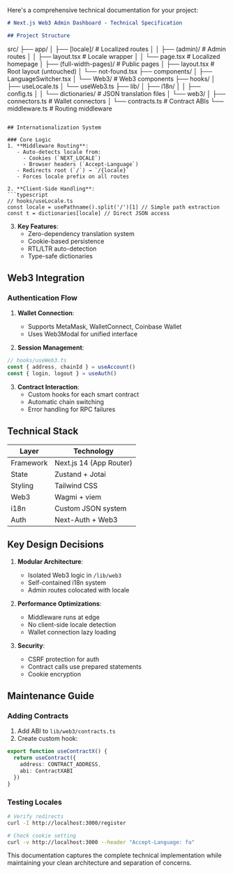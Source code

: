 Here's a comprehensive technical documentation for your project:

```markdown
# Next.js Web3 Admin Dashboard - Technical Specification

## Project Structure
```
src/
├── app/
│   ├── [locale]/               # Localized routes
│   │   ├── (admin)/           # Admin routes
│   │   ├── layout.tsx         # Locale wrapper
│   │   └── page.tsx           # Localized homepage
│   ├── (full-width-pages)/    # Public pages
│   ├── layout.tsx             # Root layout (untouched)
│   └── not-found.tsx
├── components/
│   ├── LanguageSwitcher.tsx
│   └── Web3/                  # Web3 components
├── hooks/
│   ├── useLocale.ts
│   └── useWeb3.ts
├── lib/
│   ├── i18n/
│   │   ├── config.ts
│   │   └── dictionaries/      # JSON translation files
│   └── web3/
│       ├── connectors.ts      # Wallet connectors
│       └── contracts.ts       # Contract ABIs
└── middleware.ts              # Routing middleware
```

## Internationalization System

### Core Logic
1. **Middleware Routing**:
   - Auto-detects locale from:
     - Cookies (`NEXT_LOCALE`)
     - Browser headers (`Accept-Language`)
   - Redirects root (`/`) → `/{locale}`
   - Forces locale prefix on all routes

2. **Client-Side Handling**:
```typescript
// hooks/useLocale.ts
const locale = usePathname().split('/')[1] // Simple path extraction
const t = dictionaries[locale] // Direct JSON access
```

3. **Key Features**:
   - Zero-dependency translation system
   - Cookie-based persistence
   - RTL/LTR auto-detection
   - Type-safe dictionaries

## Web3 Integration

### Authentication Flow
1. **Wallet Connection**:
   - Supports MetaMask, WalletConnect, Coinbase Wallet
   - Uses Web3Modal for unified interface

2. **Session Management**:
```typescript
// hooks/useWeb3.ts
const { address, chainId } = useAccount()
const { login, logout } = useAuth()
```

3. **Contract Interaction**:
   - Custom hooks for each smart contract
   - Automatic chain switching
   - Error handling for RPC failures

## Technical Stack

| Layer          | Technology               |
|----------------|--------------------------|
| Framework      | Next.js 14 (App Router)  |
| State          | Zustand + Jotai          |
| Styling        | Tailwind CSS             |
| Web3           | Wagmi + viem             |
| i18n           | Custom JSON system       |
| Auth           | Next-Auth + Web3         |

## Key Design Decisions

1. **Modular Architecture**:
   - Isolated Web3 logic in `/lib/web3`
   - Self-contained i18n system
   - Admin routes colocated with locale

2. **Performance Optimizations**:
   - Middleware runs at edge
   - No client-side locale detection
   - Wallet connection lazy loading

3. **Security**:
   - CSRF protection for auth
   - Contract calls use prepared statements
   - Cookie encryption

## Maintenance Guide

### Adding Contracts
1. Add ABI to `lib/web3/contracts.ts`
2. Create custom hook:
```typescript
export function useContractX() {
  return useContract({
    address: CONTRACT_ADDRESS,
    abi: ContractXABI
  })
}
```

### Testing Locales
```bash
# Verify redirects
curl -I http://localhost:3000/register

# Check cookie setting
curl -v http://localhost:3000 --header "Accept-Language: fa"
```

This documentation captures the complete technical implementation while maintaining your clean architecture and separation of concerns.
```